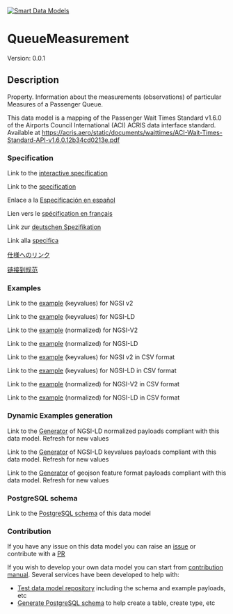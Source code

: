 [![Smart Data Models](https://smartdatamodels.org/wp-content/uploads/2022/01/SmartDataModels_logo.png "Logo")](https://smartdatamodels.org)
# QueueMeasurement
Version: 0.0.1

## Description 

Property. Information about the measurements (observations) of particular Measures of a Passenger Queue.

This data model is a mapping of the Passenger Wait Times Standard v1.6.0 of the Airports Council International (ACI) ACRIS data interface standard. Available at https://acris.aero/static/documents/waittimes/ACI-Wait-Times-Standard-API-v1.6.0.12b34cd0213e.pdf
### Specification

Link to the [interactive specification](https://swagger.lab.fiware.org/?url=https://smart-data-models.github.io/dataModel.ACRIS/QueueMeasurement/swagger.yaml)

Link to the [specification](https://github.com/smart-data-models/dataModel.ACRIS/blob/master/QueueMeasurement/doc/spec.md)

Enlace a la [Especificación en español](https://github.com/smart-data-models/dataModel.ACRIS/blob/master/QueueMeasurement/doc/spec_ES.md)

Lien vers le [spécification en français](https://github.com/smart-data-models/dataModel.ACRIS/blob/master/QueueMeasurement/doc/spec_FR.md)

Link zur [deutschen Spezifikation](https://github.com/smart-data-models/dataModel.ACRIS/blob/master/QueueMeasurement/doc/spec_DE.md)

Link alla [specifica](https://github.com/smart-data-models/dataModel.ACRIS/blob/master/QueueMeasurement/doc/spec_IT.md)

[仕様へのリンク](https://github.com/smart-data-models/dataModel.ACRIS/blob/master/QueueMeasurement/doc/spec_JA.md)

[链接到规范](https://github.com/smart-data-models/dataModel.ACRIS/blob/master/QueueMeasurement/doc/spec_ZH.md)
### Examples

Link to the [example](https://smart-data-models.github.io/dataModel.ACRIS/QueueMeasurement/examples/example.json) (keyvalues) for NGSI v2

Link to the [example](https://smart-data-models.github.io/dataModel.ACRIS/QueueMeasurement/examples/example.jsonld) (keyvalues) for NGSI-LD

Link to the [example](https://smart-data-models.github.io/dataModel.ACRIS/QueueMeasurement/examples/example-normalized.json) (normalized) for NGSI-V2

Link to the [example](https://smart-data-models.github.io/dataModel.ACRIS/QueueMeasurement/examples/example-normalized.jsonld) (normalized) for NGSI-LD

Link to the [example](https://smart-data-models.github.io/dataModel.ACRIS/QueueMeasurement/examples/example.json.csv) (keyvalues) for NGSI v2 in CSV format

Link to the [example](https://smart-data-models.github.io/dataModel.ACRIS/QueueMeasurement/examples/example.jsonld.csv) (keyvalues) for NGSI-LD in CSV format

Link to the [example](https://smart-data-models.github.io/dataModel.ACRIS/QueueMeasurement/examples/example-normalized.json.csv) (normalized) for NGSI-V2 in CSV format

Link to the [example](https://smart-data-models.github.io/dataModel.ACRIS/QueueMeasurement/examples/example-normalized.jsonld.csv) (normalized) for NGSI-LD in CSV format
### Dynamic Examples generation

Link to the [Generator](https://smartdatamodels.org/extra/ngsi-ld_generator.php?schemaUrl=https://raw.githubusercontent.com/smart-data-models/dataModel.ACRIS/master/QueueMeasurement/schema.json&email=info@smartdatamodels.org) of NGSI-LD normalized payloads compliant with this data model. Refresh for new values

Link to the [Generator](https://smartdatamodels.org/extra/ngsi-ld_generator_keyvalues.php?schemaUrl=https://raw.githubusercontent.com/smart-data-models/dataModel.ACRIS/master/QueueMeasurement/schema.json&email=info@smartdatamodels.org) of NGSI-LD keyvalues payloads compliant with this data model. Refresh for new values

Link to the [Generator](https://smartdatamodels.org/extra/geojson_features_generator.php?schemaUrl=https://raw.githubusercontent.com/smart-data-models/dataModel.ACRIS/master/QueueMeasurement/schema.json&email=info@smartdatamodels.org) of geojson feature format payloads compliant with this data model. Refresh for new values
### PostgreSQL schema

Link to the [PostgreSQL schema](https://smart-data-models.github.io/dataModel.ACRIS/QueueMeasurement/schema.sql) of this data model
### Contribution

 If you have any issue on this data model you can raise an [issue](https://github.com/smart-data-models/dataModel.ACRIS/issues)  or contribute with a [PR](https://github.com/smart-data-models/dataModel.ACRIS/pulls)

 If you wish to develop your own data model you can start from [contribution manual](https://bit.ly/contribution_manual). Several services have been developed to help with: 
 - [Test data model repository](https://smartdatamodels.org/index.php/data-models-contribution-api/) including the schema and example payloads, etc
 - [Generate PostgreSQL schema](https://smartdatamodels.org/index.php/sql-service/) to help create a table, create type, etc